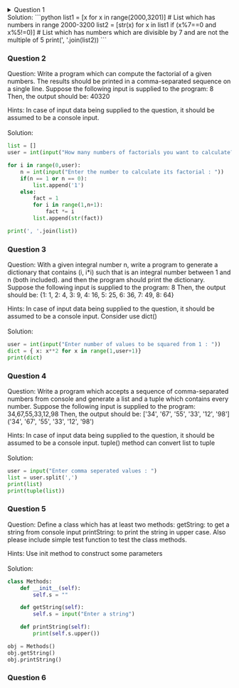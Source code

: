 <details>
<summary>Question 1</summary>
<p>
Question: Write a program which will find all such numbers which are divisible by 7 but are not a multiple of 5, between 2000 and 3200 (both included). The numbers obtained should be printed in a comma-separated sequence on a single line.

Hints: Consider use range(#begin, #end) method<br><br>
</p>
</details>
 Solution:
```python
list1 = [x for x in range(2000,3201)] # List which has numbers in range 2000-3200
list2 = [str(x) for x in list1 if (x%7==0 and x%5!=0)] # List which has numbers which are divisible by 7 and are not the multiple of 5
print(', '.join(list2))
```

### Question 2
Question: Write a program which can compute the factorial of a given numbers. The results should be printed in a comma-separated sequence on a single line. Suppose the following input is supplied to the program: 8 Then, the output should be: 40320

Hints: In case of input data being supplied to the question, it should be assumed to be a console input.<br><br>
Solution:
```python
list = []
user = int(input("How many numbers of factorials you want to calculate? "))

for i in range(0,user):
    n = int(input("Enter the number to calculate its factorial : "))
    if(n == 1 or n == 0):
        list.append('1')
    else:
        fact = 1
        for i in range(1,n+1):
            fact *= i
        list.append(str(fact))

print(', '.join(list))
```


### Question 3 
Question: With a given integral number n, write a program to generate a dictionary that contains (i, i*i) such that is an integral number between 1 and n (both included). and then the program should print the dictionary. Suppose the following input is supplied to the program: 8 Then, the output should be: {1: 1, 2: 4, 3: 9, 4: 16, 5: 25, 6: 36, 7: 49, 8: 64}

Hints: In case of input data being supplied to the question, it should be assumed to be a console input. Consider use dict()<br><br>
Solution:
```python
user = int(input("Enter number of values to be squared from 1 : "))
dict = { x: x**2 for x in range(1,user+1)}
print(dict)
```

### Question 4
Question: Write a program which accepts a sequence of comma-separated numbers from console and generate a list and a tuple which contains every number. Suppose the following input is supplied to the program: 34,67,55,33,12,98 Then, the output should be: ['34', '67', '55', '33', '12', '98'] ('34', '67', '55', '33', '12', '98')

Hints: In case of input data being supplied to the question, it should be assumed to be a console input. tuple() method can convert list to tuple<br><br>
Solution:
```python
user = input("Enter comma seperated values : ")
list = user.split(',')
print(list)
print(tuple(list))
```

### Question 5
Question: Define a class which has at least two methods: getString: to get a string from console input printString: to print the string in upper case. Also please include simple test function to test the class methods.

Hints: Use init method to construct some parameters<br><br>
Solution:
```python
class Methods:
    def __init__(self):
        self.s = ""

    def getString(self):
        self.s = input("Enter a string")

    def printString(self):
        print(self.s.upper())

obj = Methods()
obj.getString()
obj.printString()
```

### Question 6


